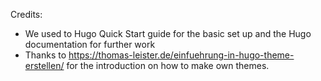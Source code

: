 Credits:
* We used to Hugo Quick Start guide for the basic set up and the Hugo documentation for further work
* Thanks to https://thomas-leister.de/einfuehrung-in-hugo-theme-erstellen/ for the introduction on how to make own themes.
